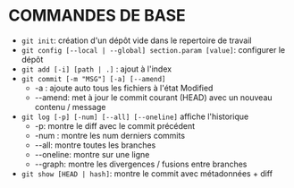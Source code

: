 # COMMANDES DE BASE


* `git init`: création d'un dépôt vide dans le repertoire de travail
* `git config [--local | --global] section.param [value]`: configurer le dépôt
* `git add [-i] [path | .]` : ajout à l'index
* `git commit [-m "MSG"] [-a] [--amend]`
   - -a : ajoute auto tous les fichiers à l'état Modified
   - --amend: met à jour le commit courant (HEAD) avec un nouveau contenu / message
* `git log [-p] [-num] [--all] [--oneline]` affiche l'historique
    - -p: montre le diff avec le commit précédent
	- -num : montre les num derniers commits
	- --all: montre toutes les branches
	- --oneline: montre sur une ligne
    - --graph: montre les divergences / fusions entre branches
* `git show [HEAD | hash]`: montre le commit avec métadonnées + diff
